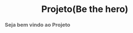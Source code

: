 <style>
  #title {
  text-align:center;
  }
  .subtitle {
  opacity:0.7;
  }
  </style>


<h1 id='title'>Projeto(Be the hero)</h1>
<h3 class='subtitle'>Seja bem vindo ao Projeto</h3>
